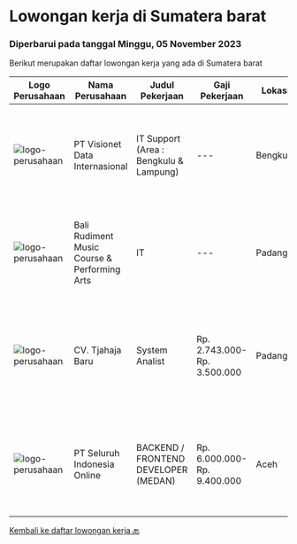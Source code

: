 
  # Lowongan kerja di Sumatera barat

  ### Diperbarui pada tanggal Minggu, 05 November 2023

  Berikut merupakan daftar lowongan kerja yang ada di Sumatera barat

  |Logo Perusahaan | Nama Perusahaan | Judul Pekerjaan | Gaji Pekerjaan | Lokasi | Deskripsi | Tanggal diunggah | Pranala |
  | -------------- | --------------- | --------------- | --------- | --------- | -------------- | ------- | ----------- |
  |![logo-perusahaan](https://image-service-cdn.seek.com.au/84d23b3586ee4efd70ea62878095fcc6b1639e33/ee4dce1061f3f616224767ad58cb2fc751b8d2dc)|PT Visionet Data Internasional|IT Support (Area : Bengkulu & Lampung)|---|Bengkulu|Tanggung Jawab Utama : Monitoring system dan jaringan Melakukan troubleshooting jaringan, hardware dan software Maintain penyelesaian tiket sesuai...|Selasa, 31 Oktober 2023|https://www.jobstreet.co.id/id/job/it-support-area-%3A-bengkulu-lampung-4514868?token=0~fd570dbe-2819-42de-ba22-6d2baa1904d4&sectionRank=1&jobId=jobstreet-id-job-4514868|
|![logo-perusahaan](https://i.ibb.co/sqvTCh9/112815900-stock-vector-no-image-available-icon-flat-vector.webp)|Bali Rudiment Music Course & Performing Arts|IT|---|Padang|- Minimal S1, tidak sedang kuliah atau sekolah- memahami bahasa pemrograman Android Java, flutter dan Dart-Memiliki skill UI dan UX design- memiliki...|Selasa, 31 Oktober 2023|https://www.jobstreet.co.id/id/job/it-1037308832?token=0~fd570dbe-2819-42de-ba22-6d2baa1904d4&sectionRank=2&jobId=jobstreet-id-job-1037308832|
|![logo-perusahaan](https://image-service-cdn.seek.com.au/d378f7b9b4a3f40641ddfd3cf1aa80b2852486d7/ee4dce1061f3f616224767ad58cb2fc751b8d2dc)|CV. Tjahaja Baru|System Analist|Rp. 2.743.000-Rp. 3.500.000|Padang|•Usia maksimal 35 tahun•Minimal memiliki Gelar Sarjana di Bidang Informasi•Lebih diutamakan yang memiliki pengalaman di bidangnya•Memahami dan mampu...|Kamis, 19 Oktober 2023|https://www.jobstreet.co.id/id/job/system-analist-4503818?token=0~fd570dbe-2819-42de-ba22-6d2baa1904d4&sectionRank=3&jobId=jobstreet-id-job-4503818|
|![logo-perusahaan](https://image-service-cdn.seek.com.au/c768f0670f8f8212da7de609b6af9d0b2e5134cc/ee4dce1061f3f616224767ad58cb2fc751b8d2dc)|PT Seluruh Indonesia Online|BACKEND / FRONTEND DEVELOPER (MEDAN)|Rp. 6.000.000-Rp. 9.400.000|Aceh|Back End Developer Requirements:-Candidate must possess at least Diploma, Bachelor Degree in computer science / Information Technology, Engineering...|Sabtu, 14 Oktober 2023|https://www.jobstreet.co.id/id/job/backend-frontend-developer-medan-4499121?token=0~fd570dbe-2819-42de-ba22-6d2baa1904d4&sectionRank=4&jobId=jobstreet-id-job-4499121|


  [Kembali ke daftar lowongan kerja 🔙](../README.md#daftar-lowongan-kerja)
  